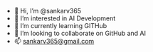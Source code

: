 - 👋 Hi, I’m @sankarv365
- 👀 I’m interested in AI Development
- 🌱 I’m currently learning GITHub
- 💞️ I’m looking to collaborate on GitHub and AI
- 📫 sankarv365@gmail.com

<!---
sankarv365/sankarv365 is a ✨ special ✨ repository because its `README.md` (this file) appears on your GitHub profile.
You can click the Preview link to take a look at your changes.
--->
